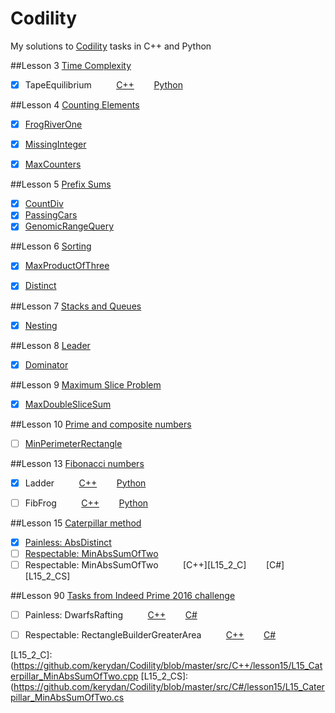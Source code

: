 ﻿Codility
========

My solutions to [Codility](https://codility.com/programmers/lessons/) tasks in C++ and Python

##Lesson 3 [Time Complexity](https://codility.com/programmers/lessons/1)
- [x] TapeEquilibrium  &nbsp;&nbsp;&nbsp;&nbsp;&nbsp;&nbsp;&nbsp;&nbsp; [C++][L1_1_C] &nbsp;&nbsp;&nbsp;&nbsp;&nbsp;&nbsp; [Python][L1_1_P]

##Lesson 4 [Counting Elements](https://codility.com/programmers/lessons/2)
- [x] [FrogRiverOne](https://github.com/kerydan/Codility/blob/master/src/C++/lesson2/L2_CountingElements_FrogRiverOne.cpp)
- [x] [MissingInteger](https://github.com/kerydan/Codility/blob/master/src/C++/lesson2/L2_CountingElements_MissingInteger.cpp)
- [x] [MaxCounters](https://github.com/kerydan/Codility/blob/master/src/C++/lesson2/L2_CountingElements_MaxCounters.cpp)


##Lesson 5 [Prefix Sums](https://codility.com/programmers/lessons/3)
- [x] [CountDiv](https://github.com/kerydan/Codility/blob/master/src/C++/lesson3/L3_PrefixSums_CountDiv.cpp)
- [x] [PassingCars](https://github.com/kerydan/Codility/blob/master/src/C++/lesson3/L3_PrefixSums_PassingCars.cpp)
- [x] [GenomicRangeQuery](https://github.com/kerydan/Codility/blob/master/src/C++/lesson3/L3_PrefixSums_GenomicRangeQuery.cpp)

##Lesson 6 [Sorting](https://codility.com/programmers/lessons/4)
- [x] [MaxProductOfThree](https://github.com/kerydan/Codility/blob/master/src/C++/lesson4/L4_Sorting_MaxProductOfThree.cpp)
- [x] [Distinct](https://github.com/kerydan/Codility/blob/master/src/C++/lesson4/L4_Sorting_Distinct.cpp)


##Lesson 7 [Stacks and Queues](https://codility.com/programmers/lessons/5)
- [x] [Nesting](https://github.com/kerydan/Codility/blob/master/src/C++/lesson5/L5_StacksAndQueues_Nesting.cpp)

##Lesson 8 [Leader](https://codility.com/programmers/lessons/6)
- [x] [Dominator](https://github.com/kerydan/Codility/blob/master/src/C++/lesson6/L6_Leader_Dominator.cpp)

##Lesson 9 [Maximum Slice Problem](https://codility.com/programmers/lessons/7)
- [x] [MaxDoubleSliceSum](https://github.com/kerydan/Codility/blob/master/src/C++/lesson7/L7_MSP_MaxDoubleSliceSum.cpp)

##Lesson 10 [Prime and composite numbers](https://codility.com/programmers/lessons/8)
- [ ] [MinPerimeterRectangle](https://github.com/kerydan/Codility/blob/master/src/C++/lesson8/L8_PACN_MinPerimeterRectangle.cpp)

##Lesson 13 [Fibonacci numbers](https://codility.com/programmers/lessons/11)
- [x] Ladder  &nbsp;&nbsp;&nbsp;&nbsp;&nbsp;&nbsp;&nbsp;&nbsp; [C++][L13_1_C] &nbsp;&nbsp;&nbsp;&nbsp;&nbsp;&nbsp; [Python][L13_1_P]
- [ ] FibFrog  &nbsp;&nbsp;&nbsp;&nbsp;&nbsp;&nbsp;&nbsp;&nbsp; [C++][L13_2_C] &nbsp;&nbsp;&nbsp;&nbsp;&nbsp;&nbsp; [Python][L13_2_P]


##Lesson 15 [Caterpillar method](https://codility.com/programmers/lessons/13)
- [x] [Painless: AbsDistinct](https://github.com/kerydan/Codility/blob/master/src/C++/lesson15/L15_Caterpillar_AbsDistinct.cpp)
- [ ] [Respectable: MinAbsSumOfTwo](https://github.com/kerydan/Codility/blob/master/src/C++/lesson15/L15_Caterpillar_MinAbsSumOfTwo.cpp)
- [ ] Respectable: MinAbsSumOfTwo  &nbsp;&nbsp;&nbsp;&nbsp;&nbsp;&nbsp;&nbsp;&nbsp; [C++][L15_2_C] &nbsp;&nbsp;&nbsp;&nbsp;&nbsp;&nbsp; [C#][L15_2_CS]

##Lesson 90 [Tasks from Indeed Prime 2016 challenge](https://codility.com/programmers/lessons/19/)
- [ ] Painless: DwarfsRafting  &nbsp;&nbsp;&nbsp;&nbsp;&nbsp;&nbsp;&nbsp;&nbsp; [C++][L90_1_C] &nbsp;&nbsp;&nbsp;&nbsp;&nbsp;&nbsp; [C#][L90_1_CS]
- [ ] Respectable: RectangleBuilderGreaterArea  &nbsp;&nbsp;&nbsp;&nbsp;&nbsp;&nbsp;&nbsp;&nbsp; [C++][L90_2_C] &nbsp;&nbsp;&nbsp;&nbsp;&nbsp;&nbsp; [C#][L90_2_CS]



[L1_1_C]: https://github.com/kerydan/Codility/blob/master/src/C++/lesson1/L1_TimeComplexity_TapeEquilibrium.cpp/
[L1_1_P]: https://github.com/kerydan/Codility/blob/master/src/Python/lesson1/L1_TimeComplexity_TapeEquilibrium.py/

[L13_1_C]: https://github.com/kerydan/Codility/blob/master/src/C++/lesson11/L11_Fibonacci_Ladder.cpp/
[L13_1_P]: https://github.com/kerydan/Codility/blob/master/src/Python/lesson11/L11_Fibonacci_Ladder.py/
[L13_2_C]: https://github.com/kerydan/Codility/blob/master/src/C++/lesson11/L11_Fibonacci_FibFrog.cpp/
[L13_2_P]: https://github.com/kerydan/Codility/blob/master/src/Python/lesson11/L11_Fibonacci_FibFrog.py/

[L15_2_C]: (https://github.com/kerydan/Codility/blob/master/src/C++/lesson15/L15_Caterpillar_MinAbsSumOfTwo.cpp
[L15_2_CS]: (https://github.com/kerydan/Codility/blob/master/src/C#/lesson15/L15_Caterpillar_MinAbsSumOfTwo.cs

[L90_1_C]: https://github.com/kerydan/Codility/blob/master/src/C++/lesson90/L90_DwarfRafting.cpp/
[L90_1_CS]: https://github.com/kerydan/Codility/blob/master/src/C++/lesson90/L90_DwarfRafting.cs/
[L90_2_C]: https://github.com/kerydan/Codility/blob/master/src/C++/lesson90/L90_RectBuilder.cpp/
[L90_2_CS]: https://github.com/kerydan/Codility/blob/master/src/C++/lesson90/L90_RectBuilder.cs/



